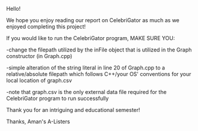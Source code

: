 Hello! 

We hope you enjoy reading our report on CelebriGator as much as we enjoyed completing this project!

If you would like to run the CelebriGator program, MAKE SURE YOU: 

  -change the filepath utilized by the inFile object that is utilized in the Graph constructor (in Graph.cpp) 

  -simple alteration of the string literal in line 20 of Graph.cpp to a relative/absolute filepath
  which follows C++/your OS' conventions for your local location of graph.csv

  -note that graph.csv is the only external data file required for the CelebriGator program to run successfully
  
Thank you for an intriguing and educational semester!

Thanks, 
Aman's A-Listers
